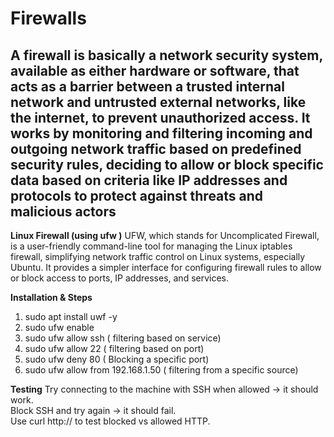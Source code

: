 # Firewalls
A firewall is basically a network security system, available as either hardware or software, that acts as a barrier between a trusted internal network and untrusted external networks, like the internet, to prevent unauthorized access. It works by monitoring and filtering incoming and outgoing network traffic based on predefined security rules, deciding to allow or block specific data based on criteria like IP addresses and protocols to protect against threats and malicious actors
---

**Linux Firewall (using ufw )**
UFW, which stands for Uncomplicated Firewall, is a user-friendly command-line tool for managing the Linux iptables firewall, simplifying network traffic control on Linux systems, especially Ubuntu. It provides a simpler interface for configuring firewall rules to allow or block access to ports, IP addresses, and services.

**Installation & Steps**
1. sudo apt install uwf -y
2. sudo ufw enable
3. sudo ufw allow ssh ( filtering based on service)
4. sudo ufw allow 22  ( filtering based on port)
5. sudo ufw deny 80   ( Blocking a specific port)
6. sudo ufw allow from 192.168.1.50 ( filtering from a specific source)

**Testing**
Try connecting to the machine with SSH when allowed → it should work.<br>
Block SSH and try again → it should fail.<br>
Use curl http://<ip> to test blocked vs allowed HTTP.<br>






